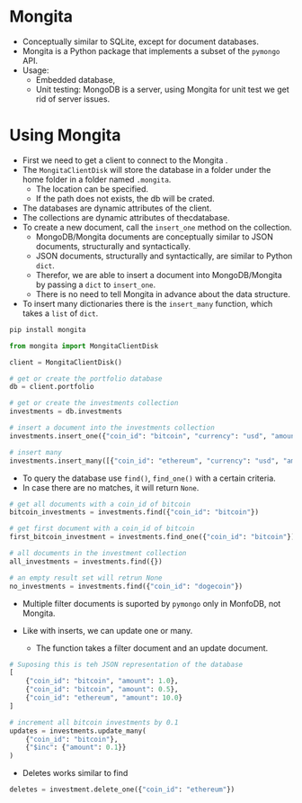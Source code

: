 

# Mongita

- Conceptually similar to SQLite, except for document databases.
- Mongita is a Python package that implements a subset of the ```pymongo``` API.
- Usage:
	- Embedded database,
	- Unit testing: MongoDB is a server, using Mongita for unit test we get rid of server issues.

# Using Mongita

- First we need to get a client to connect to the Mongita .
- The ```MongitaClientDisk``` will store the database in a folder under the home folder in a folder named ```.mongita```.
	- The location can be specified.
	- If the path does not exists, the db will be crated.
- The databases are dynamic attributes of the client.
- The collections are dynamic attributes of thecdatabase.
- To create a new document, call the ```insert_one``` method on the collection.
	- MongoDB/Mongita documents are conceptually similar to JSON documents, structurally and syntactically. 
	- JSON documents, structurally and syntactically, are similar to Python ```dict```.
	- Therefor, we are able to insert a document into MongoDB/Mongita by passing a ```dict``` to ```insert_one```.
	- There is no need to tell Mongita in advance about the data structure.
- To insert many dictionaries there is the ```insert_many``` function, which takes a ```list``` of ```dict```.

```bash
pip install mongita
```


```python
from mongita import MongitaClientDisk

client = MongitaClientDisk()

# get or create the portfolio database
db = client.portfolio

# get or create the investments collection
investments = db.investments

# insert a document into the investments collection
investments.insert_one({"coin_id": "bitcoin", "currency": "usd", "amount": 1.0})

# insert many
investments.insert_many([{"coin_id": "ethereum", "currency": "usd", "amount": 10.0}, {"coin_id": "solana", "currency": "usd", "amount": 25.0}])
```

- To query the database use  ```find()```, ```find_one()``` with a certain criteria.
- In case there are no matches, it will return ```None```.

```python
# get all documents with a coin_id of bitcoin
bitcoin_investments = investments.find({"coin_id": "bitcoin"})

# get first document with a coin_id of bitcoin
first_bitcoin_investment = investments.find_one({"coin_id": "bitcoin"})

# all documents in the investment collection
all_investments = investments.find({})

# an empty result set will retrun None
no_investments = investments.find({"coin_id": "dogecoin"})
```

- Multiple filter documents is suported by ```pymongo``` only in MonfoDB, not Mongita.

- Like with inserts, we can update one or many.
	- The function takes a filter document and an update document.

```python
# Suposing this is teh JSON representation of the database
[
	{"coin_id": "bitcoin", "amount": 1.0},
	{"coin_id": "bitcoin", "amount": 0.5},
	{"coin_id": "ethereum", "amount": 10.0}
]

# increment all bitcoin investments by 0.1
updates = investments.update_many(
	{"coin_id": "bitcoin"},
	{"$inc": {"amount": 0.1}}
)

```

- Deletes works similar to find

```python
deletes = investment.delete_one({"coin_id": "ethereum"})
```